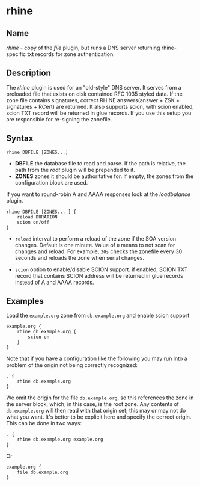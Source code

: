 # rhine

## Name

*rhine* - copy of the *file* plugin, but runs a DNS server returning
rhine-specific txt records for zone authentication.

## Description

The *rhine* plugin is used for an "old-style" DNS server. It serves
from a preloaded file that exists on disk contained RFC 1035 styled
data. If the zone file contains signatures, correct RHINE
answers(answer + ZSK + signatures + RCert) are returned. It also
supports scion, with scion enabled, scion TXT record will be returned
in glue records.  If you use this setup you are responsible for
re-signing the zonefile.

## Syntax
~~~
rhine DBFILE [ZONES...]
~~~

* **DBFILE** the database file to read and parse. If the path is relative, the path from the *root*
  plugin will be prepended to it.
* **ZONES** zones it should be authoritative for. If empty, the zones from the configuration block
  are used.

If you want to round-robin A and AAAA responses look at the *loadbalance* plugin.

~~~
rhine DBFILE [ZONES... ] {
    reload DURATION
    scion on/off
}
~~~

* `reload` interval to perform a reload of the zone if the SOA version changes. Default is one minute.
  Value of `0` means to not scan for changes and reload. For example, `30s` checks the zonefile every 30 seconds
  and reloads the zone when serial changes.

* `scion` option to enable/disable SCION support. 
  if enabled, SCION TXT record that contains SCION address will be returned in glue records instead of A and AAAA records.


## Examples

Load the `example.org` zone from `db.example.org` and enable scion support

~~~ corefile
example.org {
    rhine db.example.org {
        scion on
    }
}
~~~


Note that if you have a configuration like the following you may run into a problem of the origin
not being correctly recognized:

~~~ corefile
. {
    rhine db.example.org
}
~~~

We omit the origin for the file `db.example.org`, so this references the zone in the server block,
which, in this case, is the root zone. Any contents of `db.example.org` will then read with that
origin set; this may or may not do what you want.
It's better to be explicit here and specify the correct origin. This can be done in two ways:

~~~ corefile
. {
    rhine db.example.org example.org
}
~~~

Or

~~~ corefile
example.org {
    file db.example.org
}
~~~
